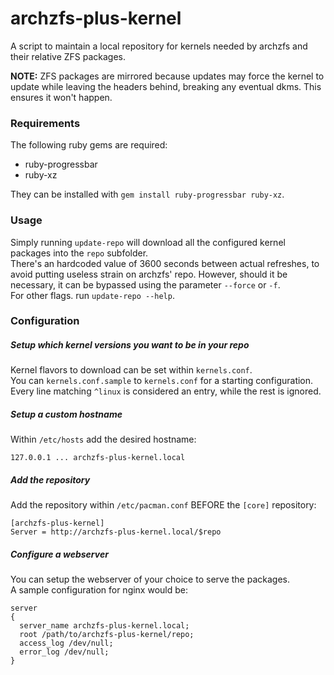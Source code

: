 # archzfs-plus-kernel
A script to maintain a local repository for kernels needed by archzfs and their
relative ZFS packages.  

**NOTE:** ZFS packages are mirrored because updates may force the kernel to
update while leaving the headers behind, breaking any eventual dkms. This
ensures it won't happen.  



### Requirements
The following ruby gems are required:  

* ruby-progressbar  
* ruby-xz  

They can be installed with `gem install ruby-progressbar ruby-xz`.  



### Usage
Simply running `update-repo` will download all the configured kernel packages
into the `repo` subfolder.  
There's an hardcoded value of 3600 seconds between actual refreshes, to
avoid putting useless strain on archzfs' repo. However, should it be necessary,
it can be bypassed using the parameter `--force` or `-f`.  
For other flags. run `update-repo --help`.  



### Configuration

##### Setup which kernel versions you want to be in your repo
Kernel flavors to download can be set within `kernels.conf`.  
You can `kernels.conf.sample` to `kernels.conf` for a starting configuration.  
Every line matching `^linux` is considered an entry, while the rest is
ignored.  

##### Setup a custom hostname
Within `/etc/hosts` add the desired hostname:  
```
127.0.0.1 ... archzfs-plus-kernel.local
```

##### Add the repository
Add the repository within `/etc/pacman.conf` BEFORE the `[core]` repository:  
```
[archzfs-plus-kernel]
Server = http://archzfs-plus-kernel.local/$repo
```

##### Configure a webserver
You can setup the webserver of your choice to serve the packages.  
A sample configuration for nginx would be:  
```
server
{
  server_name archzfs-plus-kernel.local;
  root /path/to/archzfs-plus-kernel/repo;
  access_log /dev/null;
  error_log /dev/null;
}
```

